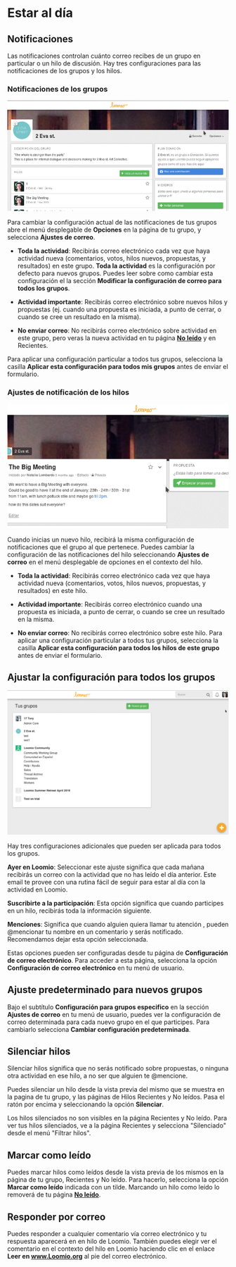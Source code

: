 # Estar al día

## Notificaciones

Las notificaciones controlan cuánto correo recibes de un grupo en particular o un hilo de discusión. Hay tres configuraciones para las notificaciones de los grupos y los hilos.

### Notificaciones de los grupos

<img class="screenshot" alt="group notifications" src="edit-group-notifications.gif" />

Para cambiar la configuración actual de las notificaciones de tus grupos abre el menú desplegable de **Opciones** en la página de tu grupo, y selecciona **Ajustes de correo**.

* **Toda la actividad**: Recibirás correo electrónico cada vez que haya actividad nueva (comentarios, votos, hilos nuevos, propuestas, y resultados) en este grupo. **Toda la actividad** es la configuración por defecto para nuevos grupos. Puedes leer sobre como cambiar esta configuración el la sección **Modificar la configuración de correo para todos los grupos**.

* **Actividad importante**: Recibirás correo electrónico sobre nuevos hilos y propuestas (ej. cuando una propuesta es iniciada, a punto de cerrar, o cuando se cree un resultado en la misma).

* **No enviar correo**: No recibirás correo electrónico sobre actividad en este grupo, pero veras la nueva actividad en tu página [**No leído**](reading_loomio.html#unread-threads) y en Recientes.

Para aplicar una configuración particular a todos tus grupos, selecciona la casilla **Aplicar esta configuración para todos mis grupos** antes de enviar el formulario.

### Ajustes de notificación de los hilos

<img class="screenshot" alt="thread notifications" src="edit-thread-notifications.gif" />

Cuando inicias un nuevo hilo, recibirá la misma configuración de notificaciones que el grupo al que pertenece. Puedes cambiar la configuración de las notificaciones del hilo seleccionando **Ajustes de correo** en el menú desplegable de opciones en el contexto del hilo.

* **Toda la actividad**: Recibirás correo electrónico cada vez que haya actividad nueva (comentarios, votos, hilos nuevos, propuestas, y resultados) en este hilo.

* **Actividad importante**: Recibirás correo electrónico cuando una propuesta es iniciada, a punto de cerrar, o cuando se cree un resultado en la misma.

* **No enviar correo**: No recibirás correo electrónico sobre este hilo.
Para aplicar una configuración particular a todos tus grupos, selecciona la casilla **Aplicar esta configuración para todos los hilos de este grupo** antes de enviar el formulario.

## Ajustar la configuración para todos los grupos

<img class="screenshot" alt="user notifications" src="edit-user-notifications.gif" />

Hay tres configuraciones adicionales que pueden ser aplicada para todos los grupos.

**Ayer en Loomio**: Seleccionar este ajuste significa que cada mañana recibirás un correo con la actividad que no has leído el día anterior. Este email te provee con una rutina fácil de seguir para estar al día con la actividad en Loomio.

**Suscribirte a la participación**: Esta opción significa que cuando participes en un hilo, recibirás toda la información siguiente.

**Menciones**: Significa que cuando alguien quiera llamar tu atención , pueden @mencionar tu nombre en un comentario y serás notificado. Recomendamos dejar esta opción seleccionada.

Estas opciones pueden ser configuradas desde tu página de **Configuración de correo electrónico**. Para acceder a esta página, selecciona la opción **Configuración de correo electrónico** en tu menú de usuario.

## Ajuste predeterminado para nuevos grupos

Bajo el subtítulo **Configuración para grupos especifico** en la sección **Ajustes de correo** en tu menú de usuario, puedes ver la configuración de correo determinada para cada nuevo grupo en el que participes. Para cambiarlo selecciona **Cambiar configuración predeterminada**.

## Silenciar hilos

Silenciar hilos significa que no serás notificado sobre propuestas, o ninguna otra actividad en ese hilo, a no ser que alguien te @mencione.

Puedes silenciar un hilo desde la vista previa del mismo que se muestra en la pagina de tu grupo, y las páginas de Hilos Recientes y No leídos. Pasa el ratón por encima y seleccionando la opción **Silenciar**.

Los hilos silenciados no son visibles en la página Recientes y No leído. Para ver tus hilos silenciados, ve a la página Recientes y selecciona "Silenciado" desde el menú "Filtrar hilos".

## Marcar como leído

Puedes marcar hilos como leídos desde la vista previa de los mismos en la página de tu grupo, Recientes y No leído. Para hacerlo, selecciona la opción **Marcar como leído** indicada con un tilde. Marcando un hilo como leído lo removerá de tu página [**No leído**](reading_loomio.html#unread-threads).

## Responder por correo

Puedes responder a cualquier comentario vía correo electrónico y tu respuesta aparecerá en en hilo de Loomio. También puedes elegir ver el comentario en el contexto del hilo en Loomio haciendo clic en el enlace **Leer en www.Loomio.org** al pie del correo electrónico.
